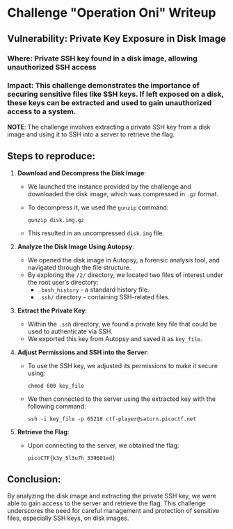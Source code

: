 # Challenge "Operation Oni" Writeup

## Vulnerability: Private Key Exposure in Disk Image

### Where: Private SSH key found in a disk image, allowing unauthorized SSH access

### Impact: This challenge demonstrates the importance of securing sensitive files like SSH keys. If left exposed on a disk, these keys can be extracted and used to gain unauthorized access to a system.

**NOTE**: The challenge involves extracting a private SSH key from a disk image and using it to SSH into a server to retrieve the flag.

## Steps to reproduce:

1. **Download and Decompress the Disk Image**:
   - We launched the instance provided by the challenge and downloaded the disk image, which was compressed in `.gz` format.
   - To decompress it, we used the `gunzip` command:

     ```
     gunzip disk.img.gz
     ```

   - This resulted in an uncompressed `disk.img` file.

2. **Analyze the Disk Image Using Autopsy**:
   - We opened the disk image in Autopsy, a forensic analysis tool, and navigated through the file structure.
   - By exploring the `/2/` directory, we located two files of interest under the root user’s directory: 
     - `.bash_history` - a standard history file.
     - `.ssh/` directory - containing SSH-related files.

3. **Extract the Private Key**:
   - Within the `.ssh` directory, we found a private key file that could be used to authenticate via SSH.
   - We exported this key from Autopsy and saved it as `key_file`.

4. **Adjust Permissions and SSH into the Server**:
   - To use the SSH key, we adjusted its permissions to make it secure using:

     ```
     chmod 600 key_file
     ```

   - We then connected to the server using the extracted key with the following command:

     ```
     ssh -i key_file -p 65218 ctf-player@saturn.picoctf.net
     ```

5. **Retrieve the Flag**:
   - Upon connecting to the server, we obtained the flag:

     ```
     picoCTF{k3y_5l3u7h_339601ed}
     ```

## Conclusion:

By analyzing the disk image and extracting the private SSH key, we were able to gain access to the server and retrieve the flag. This challenge underscores the need for careful management and protection of sensitive files, especially SSH keys, on disk images.
